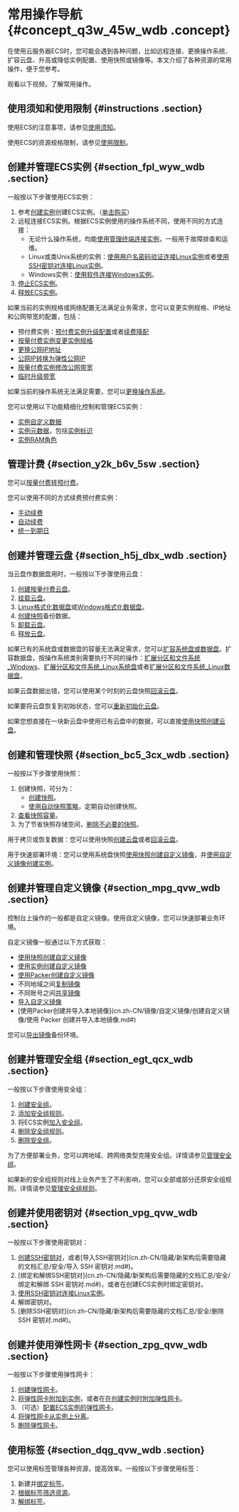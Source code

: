 # 常用操作导航 {#concept_q3w_45w_wdb .concept}

在使用云服务器ECS时，您可能会遇到各种问题，比如远程连接、更换操作系统、扩容云盘、升高或降低实例配置、使用快照或镜像等。本文介绍了各种资源的常用操作，便于您参考。

观看以下视频，了解常用操作。

  

## 使用须知和使用限制 {#instructions .section}

使用ECS的注意事项，请参见[使用须知](cn.zh-CN/产品简介/使用须知.md#)。

使用ECS的资源规格限制，请参见[使用限制](cn.zh-CN/产品简介/使用限制.md#)。

## 创建并管理ECS实例 {#section_fpl_wyw_wdb .section}

一般按以下步骤使用ECS实例：

1.  参考[创建实例](cn.zh-CN/个人版快速入门/创建ECS实例.md#)创建ECS实例。（[单击购买](https://ecs-buy.aliyun.com/wizard/#/prepay/cn-beijing)）
2.  远程连接ECS实例。根据ECS实例使用的操作系统不同，使用不同的方式连接：
    -   无论什么操作系统，均能[使用管理终端连接实例](cn.zh-CN/实例/连接实例/连接Linux实例/使用管理终端连接Linux实例.md#)，一般用于故障排查和运维。
    -   Linux或类Unix系统的实例：[使用用户名密码验证连接Linux实例](cn.zh-CN/实例/连接实例/连接Linux实例/使用用户名密码验证连接Linux实例.md#)或者[使用SSH密钥对连接Linux实例](cn.zh-CN/实例/连接实例/连接Linux实例/使用SSH密钥对连接Linux实例.md#)。
    -   Windows实例：[使用软件连接Windows实例](cn.zh-CN/实例/连接实例/连接Windows实例/在本地客户端上连接Windows实例.md#)。
3.   [停止ECS实例](cn.zh-CN/实例/管理实例/启动和停止实例.md#)。
4.   [释放ECS实例](cn.zh-CN/实例/管理实例/释放实例.md#)。

如果当前的实例规格或网络配置无法满足业务需求，您可以变更实例规格、IP地址和公网带宽的配置，包括：

-   预付费实例：[预付费实例升级配置](cn.zh-CN/实例/升降配实例/升配预付费实例/预付费实例升级配置.md#)或者[续费降配](../../../../cn.zh-CN/产品定价/续费实例/续费降配.md#) 
-    [按量付费实例变更实例规格](cn.zh-CN/实例/升降配实例/升降配按量付费实例/按量付费实例变更实例规格.md#) 
-    [更换公网IP地址](cn.zh-CN/网络/修改IPv4地址/修改公网IP地址.md#) 
-    [公网IP转换为弹性公网IP](cn.zh-CN/网络/修改IPv4地址/公网IP转换为弹性公网IP.md#) 
-    [按量付费实例修改公网带宽](cn.zh-CN/实例/升降配实例/升降配按量付费实例/按量付费实例修改公网带宽.md#) 
-    [临时升级带宽](cn.zh-CN/实例/升降配实例/升配预付费实例/预付费实例临时升级带宽.md#) 

如果当前的操作系统无法满足需要，您可以[更换操作系统](cn.zh-CN/镜像/更换操作系统.md#)。

您可以使用以下功能精细化控制和管理ECS实例：

-    [实例自定义数据](cn.zh-CN/实例/管理实例/使用实例自定义数据/生成实例自定义数据.md#) 
-    [实例元数据](cn.zh-CN/实例/管理实例/使用实例元数据/什么是实例元数据.md#)，包括[实例标识](cn.zh-CN/实例/管理实例/使用实例标识.md#) 
-    [实例RAM角色](cn.zh-CN/安全/实例RAM角色/实例RAM角色概述.md#) 

## 管理计费 {#section_y2k_b6v_5sw .section}

您可以[按量付费转预付费](../../../../cn.zh-CN/产品定价/按量付费转预付费.md#)。

您可以使用不同的方式续费预付费实例：

-    [手动续费](../../../../cn.zh-CN/产品定价/续费实例/手动续费.md#) 
-    [自动续费](../../../../cn.zh-CN/产品定价/续费实例/自动续费.md#) 
-    [统一到期日](../../../../cn.zh-CN/产品定价/续费实例/统一到期日.md#) 

## 创建并管理云盘 {#section_h5j_dbx_wdb .section}

当云盘作数据盘用时，一般按以下步骤使用云盘：

1.   [创建按量付费云盘](cn.zh-CN/块存储/云盘/创建云盘/创建按量付费云盘.md#)。
2.   [挂载云盘](cn.zh-CN/块存储/云盘/挂载云盘.md#)。
3.   [Linux格式化数据盘](cn.zh-CN/个人版快速入门/格式化数据盘/Linux格式化数据盘.md#)或[Windows格式化数据盘](cn.zh-CN/个人版快速入门/格式化数据盘/Windows格式化数据盘.md#)。
4.   [创建快照](cn.zh-CN/快照/使用快照/创建快照.md#)备份数据。
5.   [卸载云盘](cn.zh-CN/块存储/云盘/卸载数据盘.md#)。
6.   [释放云盘](cn.zh-CN/块存储/云盘/释放云盘.md#)。

如果已有的系统盘或数据盘的容量无法满足需求，您可以[扩容系统盘或数据盘](cn.zh-CN/块存储/云盘/扩容云盘/扩容云盘容量.md#)。扩容数据盘，按操作系统类别需要执行不同的操作：[扩展分区和文件系统\_Windows](../../../../cn.zh-CN/块存储/云盘/扩容云盘/扩展分区和文件系统_Windows.md#)、[扩展分区和文件系统\_Linux系统盘](../../../../cn.zh-CN/块存储/云盘/扩容云盘/扩展分区和文件系统_Linux系统盘.md#)或者[扩展分区和文件系统\_Linux数据盘](../../../../cn.zh-CN/块存储/云盘/扩容云盘/扩展分区和文件系统_Linux数据盘.md#)。

如果云盘数据出错，您可以使用某个时刻的云盘快照[回滚云盘](cn.zh-CN/块存储/云盘/回滚云盘.md#)。

如果要将云盘恢复到初始状态，您可以[重新初始化云盘](cn.zh-CN/块存储/云盘/重新初始化云盘.md#)。

如果您想直接在一块新云盘中使用已有云盘中的数据，可以直接[使用快照创建云盘](cn.zh-CN/块存储/云盘/创建云盘/使用快照创建云盘.md#)。

## 创建和管理快照 {#section_bc5_3cx_wdb .section}

一般按以下步骤使用快照：

1.  创建快照，可分为：
    -    [创建快照](cn.zh-CN/快照/使用快照/创建快照.md#)。
    -    [使用自动快照策略](cn.zh-CN/快照/使用快照/使用快照回滚云盘.md#)，定期自动创建快照。
2.   [查看快照容量](cn.zh-CN/快照/使用快照/查看快照容量.md#)。
3.  为了节省快照存储空间，[删除不必要的快照](cn.zh-CN/快照/使用快照/优化快照使用成本.md#)。

用于拷贝或恢复数据：您可以使用快照[创建云盘](cn.zh-CN/块存储/云盘/创建云盘/使用快照创建云盘.md#)或者[回滚云盘](cn.zh-CN/块存储/云盘/回滚云盘.md#)。

用于快速部署环境：您可以使用系统盘快照[使用快照创建自定义镜像](cn.zh-CN/镜像/自定义镜像/创建自定义镜像/使用快照创建自定义镜像.md#)，并[使用自定义镜像创建实例](cn.zh-CN/实例/创建实例/使用自定义镜像创建实例.md#)。

## 创建并管理自定义镜像 {#section_mpg_qvw_wdb .section}

控制台上操作的一般都是自定义镜像。使用自定义镜像，您可以快速部署业务环境。

自定义镜像一般通过以下方式获取：

-    [使用快照创建自定义镜像](cn.zh-CN/镜像/自定义镜像/创建自定义镜像/使用快照创建自定义镜像.md#) 
-    [使用实例创建自定义镜像](cn.zh-CN/镜像/自定义镜像/创建自定义镜像/使用实例创建自定义镜像.md#) 
-    [使用Packer创建自定义镜像](cn.zh-CN/镜像/自定义镜像/创建自定义镜像/使用Packer创建自定义镜像.md#) 
-   不同地域之间[复制镜像](cn.zh-CN/镜像/自定义镜像/复制镜像.md#) 
-   不同账号之间[共享镜像](cn.zh-CN/镜像/自定义镜像/共享镜像.md#) 
-    [导入自定义镜像](cn.zh-CN/镜像/自定义镜像/导入镜像/导入自定义镜像.md#) 
-    [使用Packer创建并导入本地镜像](cn.zh-CN/镜像/自定义镜像/创建自定义镜像/使用 Packer 创建并导入本地镜像.md#) 

您可以[导出镜像](cn.zh-CN/镜像/自定义镜像/导出镜像.md#)备份环境。

## 创建并管理安全组 {#section_egt_qcx_wdb .section}

一般按以下步骤使用安全组：

1.   [创建安全组](cn.zh-CN/安全/安全组/创建安全组.md#)。
2.   [添加安全组规则](cn.zh-CN/安全/安全组/添加安全组规则.md#)。
3.  将ECS实例[加入安全组](cn.zh-CN/安全/安全组/ECS实例加入安全组.md#)。
4.   [删除安全组规则](cn.zh-CN/隐藏/新架构后需要隐藏的文档汇总/安全/删除安全组规则.md#)。
5.   [删除安全组](cn.zh-CN/安全/安全组/管理安全组.md#)。

为了方便部署业务，您可以跨地域、跨网络类型克隆安全组。详情请参见[管理安全组](cn.zh-CN/隐藏/新架构后需要隐藏的文档汇总/安全/克隆安全组.md#)。

如果新的安全组规则对线上业务产生了不利影响，您可以全部或部分还原安全组规则。详情请参见[管理安全组规则](cn.zh-CN/隐藏/新架构后需要隐藏的文档汇总/安全/还原安全组规则.md#)。

## 创建并使用密钥对 {#section_vpg_qvw_wdb .section}

一般按以下步骤使用密钥对：

1.   [创建SSH密钥对](cn.zh-CN/安全/SSH密钥对/使用SSH密钥对.md#)，或者[导入SSH密钥对](cn.zh-CN/隐藏/新架构后需要隐藏的文档汇总/安全/导入 SSH 密钥对.md#)。
2.   [绑定和解绑SSH密钥对](cn.zh-CN/隐藏/新架构后需要隐藏的文档汇总/安全/绑定和解绑 SSH 密钥对.md#)，或者在创建ECS实例时绑定密钥对。
3.   [使用SSH密钥对连接Linux实例](cn.zh-CN/实例/连接实例/连接Linux实例/使用SSH密钥对连接Linux实例.md#)。
4.  解绑密钥对。
5.   [删除SSH密钥对](cn.zh-CN/隐藏/新架构后需要隐藏的文档汇总/安全/删除 SSH 密钥对.md#)。

## 创建并使用弹性网卡 {#section_zpg_qvw_wdb .section}

一般按以下步骤使用弹性网卡：

1.   [创建弹性网卡](cn.zh-CN/网络/弹性网卡/创建弹性网卡.md#)。
2.   [将弹性网卡附加到实例](cn.zh-CN//将弹性网卡附加到实例.md#)，或者在[在创建实例时附加弹性网卡](cn.zh-CN/网络/弹性网卡/绑定弹性网卡.md#)。
3.  （可选）[配置ECS实例的弹性网卡](cn.zh-CN/网络/弹性网卡/配置弹性网卡.md#)。
4.   [将弹性网卡从实例上分离](cn.zh-CN/网络/弹性网卡/分离弹性网卡.md#)。
5.   [删除弹性网卡](cn.zh-CN/网络/弹性网卡/删除弹性网卡.md#)。

## 使用标签 {#section_dqg_qvw_wdb .section}

您可以使用标签管理各种资源，提高效率。一般按以下步骤使用标签：

1.  新建并[绑定标签](cn.zh-CN/标签与资源/标签/绑定标签.md#)。
2.   [根据标签筛选资源](cn.zh-CN/标签与资源/标签/使用标签检索资源.md#)。
3.   [解绑标签](cn.zh-CN/标签与资源/标签/解绑标签.md#)。

